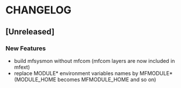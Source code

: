 # CHANGELOG


## [Unreleased]

### New Features
- build mfsysmon without mfcom (mfcom layers are now included in mfext)
- replace MODULE* environment variables names by MFMODULE* (MODULE_HOME becomes MFMODULE_HOME and so on)







